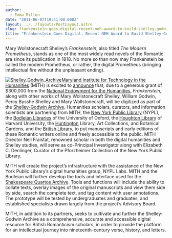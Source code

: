 ```yaml
---
author:
  - Emma Millon
date: "2011-06-07T19:41:00.000Z"
layout: ../../layouts/PostLayout.astro
slug: frankenstein-goes-digital-recent-neh-award-to-build-shelley-godwin-archive
title: "Frankenstein Goes Digital: Recent NEH Award to Build Shelley-Godwin Archive"
---
```


Mary Wollstonecraft Shelley’s _Frankenstein_, also titled _The Modern Prometheus_, stands as one of the most widely read novels of the Romantic era since its publication in 1818. No more so than now may Frankenstein be called the modern Prometheus, or rather, the digital Prometheus (bringing intellectual fire without the unpleasant ending).

[![](/assets/images/2014-02-sga_screenshot_sm.jpg "Shelley_Godwin_Archive")](http://shelleygodwinarchive.org/)[Maryland Institute for Technology in the Humanities](http://mith.umd.edu) (MITH) is excited to [announce](http://www.nypl.org/press/press-release/2011/06/07/shelley-godwin-archive-offer-digital-versions-key-romantic-texts) that, due to a generous grant of \$300,000 from the [National Endowment for the Humanities](http://www.neh.gov), _Frankenstein_, along with other works of Mary Wollstonecraft Shelley, William Godwin, Percy Bysshe Shelley and Mary Wollstonecraft, will be digitized as part of the [Shelley-Godwin Archive](http://shelleygodwinarchive.org). Humanities scholars, curators, and information scientists are partnering from MITH, the [New York Public Library](http://www.nypl.org) (NYPL), the [Bodleian Libraries](http://www.bodleian.ox.ac.uk) of the University of Oxford, the [Houghton Library](http://hcl.harvard.edu/libraries/houghton) of Harvard University, the [Huntington](http://www.huntington.org) Library, Art Collections, and Botanical Gardens, and the [British Library](http://www.bl.uk), to put manuscripts and early editions of these Romantic writers online and freely accessible to the public. MITH Director Neil Fraistat, renowned scholar in both the digital humanities and Shelley studies, will serve as co-Principal Investigator along with Elizabeth C. Denlinger, Curator of the Pforzheimer Collection of the New York Public Library.

MITH will create the project’s infrastructure with the assistance of the New York Public Library’s digital humanities group, NYPL Labs. MITH and the Bodleian will further develop the tools and interface used for the [Shakespeare Quartos Archive](http://www.quartos.org). Tools and functions will include the ability to collate texts, overlay images of the original manuscripts and view them side by side, search the complete text, and tag content with user annotations. The prototype will be tested by undergraduates and graduates, and established specialists drawn largely from the project’s Advisory Board.

MITH, in addition to its partners, seeks to cultivate and further the Shelley-Godwin Archive as a comprehensive, accurate and accessible digital resource for British Romanticism scholars, in order to provide the platform for an intellectual journey into nineteenth-century verse, history, and letters.
